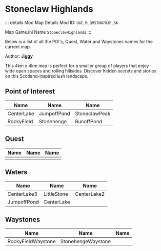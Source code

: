 # Stoneclaw Highlands

::: details Mod Map Details
Mod ID: `UGC_M_QM57NW7D3P_SK`

Map Game.ini Name `StoneclawHighlands`
:::

Below is a list of all the POI's, Quest, Water and Waystones names for the current map.

Author: **Jiggy**

This 4km x 4km map is perfect for a smaller group of players that enjoy wide open spaces and rolling hillsides. Discover hidden secrets and stories on this Scotland-inspired lush landscape.

## Point of Interest

| Name | Name | Name |
| --- | --- | --- |
| CenterLake | JumpoffPond | StoneclawPeak |
| RockyField | Stonehenge | RunoffPond |

## Quest

| Name | Name | Name |
| --- | --- | --- |
| | | |

## Waters

| Name | Name | Name |
| --- | --- | --- |
| CenterLake3 | LittleStone | CenterLake2 |
| JumpoffPond | CenterLake | |

## Waystones

| Name | Name | Name |
| --- | --- | --- |
| RockyFieldWaystone | StonehengeWaystone | |

